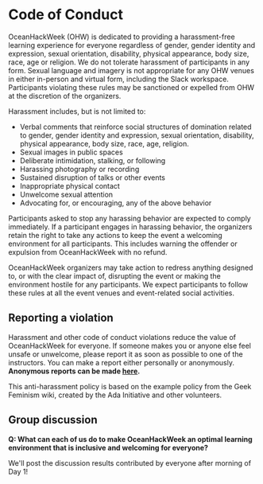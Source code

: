 # Code of Conduct

OceanHackWeek (OHW) is dedicated to providing a harassment-free learning experience for everyone regardless of gender, gender identity and expression, sexual orientation, disability, physical appearance, body size, race, age or religion. We do not tolerate harassment of participants in any form. Sexual language and imagery is not appropriate for any OHW venues in either in-person and virtual form, including the Slack workspace. Participants violating these rules may be sanctioned or expelled from OHW at the discretion of the organizers.

Harassment includes, but is not limited to:

* Verbal comments that reinforce social structures of domination related to gender, gender identity and expression, sexual orientation, disability, physical appearance, body size, race, age, religion.
* Sexual images in public spaces
* Deliberate intimidation, stalking, or following
* Harassing photography or recording
* Sustained disruption of talks or other events
* Inappropriate physical contact
* Unwelcome sexual attention
* Advocating for, or encouraging, any of the above behavior

Participants asked to stop any harassing behavior are expected to comply immediately. If a participant engages in harassing behavior, the organizers retain the right to take any actions to keep the event a welcoming environment for all participants. This includes warning the offender or expulsion from OceanHackWeek with no refund.

OceanHackWeek organizers may take action to redress anything designed to, or with the clear impact of, disrupting the event or making the environment hostile for any participants. We expect participants to follow these rules at all the event venues and event-related social activities.


## Reporting a violation
Harassment and other code of conduct violations reduce the value of OceanHackWeek for everyone. If someone makes you or anyone else feel unsafe or unwelcome, please report it as soon as possible to one of the instructors. You can make a report either personally or anonymously. **Anonymous reports can be made [here](https://oceanhackweek.wufoo.com/forms/zep2ybt1swlulc/).**

This anti-harassment policy is based on the example policy from the Geek Feminism wiki, created by the Ada Initiative and other volunteers.


## Group discussion
**Q: What can each of us do to make OceanHackWeek an optimal learning environment that is inclusive and welcoming for everyone?**

We'll post the discussion results contributed by everyone after morning of Day 1!


<!-- OHW20 discussion outcome
- Be respectful to others’ views; whether it’s technical question or scientific hypothesis
- Be inclusive regardless of technical expertise and career stage (emphasize the growth mindset)
- Acknowledge contributions
- Avoid irony and bad jokes
- “Silent Capture”: a google doc for people who feel uncomfortable speaking, so that ideas get captured
- Try to avoid a small number of people dominating the conversation
- Moderator in small groups
- Encourage quiet group members their opinion - give space for different styles of communication.
- Ask rather than assume
- Be aware of the time zones of your coworkers
- Be mindful of how your verbal communication might be received without body language (yay virtual!)
- Recognize we have different working environments right now (kids, partners sharing the internet, other pandemic/work - from home challenges)
- Be aware that face-to-face interaction may not translate perfectly when we message each other Slack. 
- Don’t force others to turn on a microphone or webcam. There may be circumstances you are not aware of.
- Get to know each other 
- Make sure people are on the same page and none is completely lost
- Try to be gentle -->



<!-- OHW19 discussion outcome
* If you see something, say something (wrt code of conduct) -- everyone can take responsibility for supporting participants
* Push your comfort zone, ask questions from many, reach out to the room
* Stay positive
* Creating space where everyone feels comfortable asking questions
* Don’t dismiss ideas you may not fully understand;  issues are challenges
* Respect our diverse backgrounds (language, technical skills, science background; career stage)
* Putting our best selves forward
* Be present
* Everyone feels comfortable contributing
* Be mindful of everyone’s background and constraints
* Work with the person, don’t just take over their keyboard
* Opportunity for anonymous comments (also use Slack)
* Empathize, put yourself in others’ shoes -->
